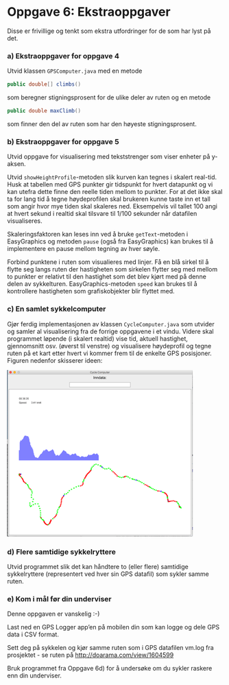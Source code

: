 # Oppgave 6: Ekstraoppgaver

Disse er frivillige og tenkt som ekstra utfordringer for de som har lyst på det.

### a) Ekstraoppgaver for oppgave 4

Utvid klassen `GPSComputer.java` med en metode

```java
public double[] climbs()
```

som beregner stigningsprosent for de ulike deler av ruten og en metode

```java
public double maxClimb()
```

som finner den del av ruten som har den høyeste stigningsprosent.

### b) Ekstraoppgaver for oppgave 5

Utvid oppgave for visualisering med tekststrenger som viser enheter på y-aksen.

Utvid `showHeightProfile`-metoden slik kurven kan tegnes i skalert real-tid. Husk at tabellen med GPS punkter gir tidspunkt for hvert datapunkt og vi kan utefra dette finne den reelle tiden mellom to punkter. For at det ikke skal ta for lang tid å tegne høydeprofilen skal brukeren kunne taste inn et tall som angir hvor mye tiden skal skaleres ned. Eksempelvis vil tallet 100 angi at hvert sekund i realtid skal tilsvare til 1/100 sekunder når datafilen visualiseres.

Skaleringsfaktoren kan leses inn ved å bruke `getText`-metoden i EasyGraphics og metoden `pause` (også fra EasyGraphics) kan brukes til å implementere en pause mellom tegning av hver søyle.

Forbind punktene i ruten som visualieres med linjer. Få en blå sirkel til å flytte seg langs ruten der hastigheten som sirkelen flytter seg med mellom to punkter er relativt til den hastighet som det blev kjørt med på denne delen av sykkelturen. EasyGraphics-metoden `speed` kan brukes til å kontrollere hastigheten som grafiskobjekter blir flyttet med.

### c) En samlet sykkelcomputer

Gjør ferdig implementasjonen av klassen `CycleComputer.java` som utvider og samler al visualisering fra de forrige oppgavene i et vindu. Videre skal programmet løpende (i skalert realtid) vise tid, aktuell hastighet, gjennomsnitt osv. (øverst til venstre) og visualisere høydeprofil og tegne ruten på et kart etter hvert vi kommer frem til de enkelte GPS posisjoner. Figuren nedenfor skisserer ideen:

![](assets/markdown-img-paste-20180909131911330.png)

### d) Flere samtidige sykkelryttere

Utvid programmet slik det kan håndtere to (eller flere) samtidige sykkelryttere (representert ved hver sin GPS datafil) som sykler samme ruten.

### e) Kom i mål før din underviser

Denne oppgaven er vanskelig :-)

Last ned en GPS Logger app’en på mobilen din som kan logge og dele GPS data i CSV format.

Sett deg på sykkelen og kjør samme ruten som i GPS datafilen vm.log fra prosjektet - se ruten på http://doarama.com/view/1604599

Bruk programmet fra Oppgave 6d) for å undersøke om du sykler raskere enn din underviser.
